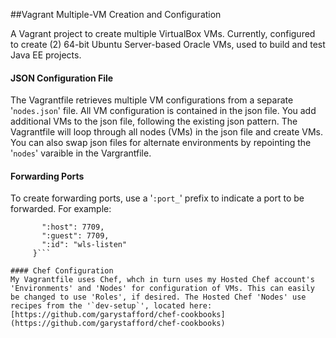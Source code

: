 ##Vagrant Multiple-VM Creation and Configuration

A Vagrant project to create multiple VirtualBox VMs. Currently, configured to create (2) 64-bit Ubuntu Server-based Oracle VMs, used to build and test Java EE projects.

#### JSON Configuration File
The Vagrantfile retrieves multiple VM configurations from a separate '`nodes.json`' file. All VM configuration is contained in the json file. You add additional VMs to the json file, following the existing json pattern. The Vagrantfile will loop through all nodes (VMs) in the json file and create VMs. You can also swap json files for alternate environments by repointing the '`nodes`' varaible in the Vargrantfile.

#### Forwarding Ports
To create forwarding ports, use a '`:port_`' prefix to indicate a port to be forwarded. For example:

 ```":port_wls_admin": {
        ":host": 7709,
        ":guest": 7709,
        ":id": "wls-listen"
      }```

#### Chef Configuration
My Vagrantfile uses Chef, whch in turn uses my Hosted Chef account's 'Environments' and 'Nodes' for configuration of VMs. This can easily be changed to use 'Roles', if desired. The Hosted Chef 'Nodes' use recipes from the '`dev-setup`', located here: [https://github.com/garystafford/chef-cookbooks](https://github.com/garystafford/chef-cookbooks)    